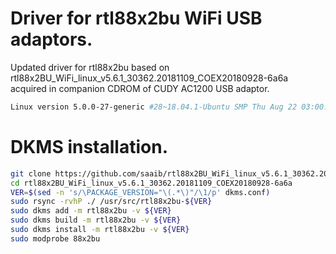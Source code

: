 
# Driver for rtl88x2bu WiFi USB adaptors.

Updated driver for rtl88x2bu based on rtl88x2BU_WiFi_linux_v5.6.1_30362.20181109_COEX20180928-6a6a acquired in companion CDROM of CUDY AC1200 USB adaptor.

```bash
Linux version 5.0.0-27-generic #28~18.04.1-Ubuntu SMP Thu Aug 22 03:00:32 UTC 2019 x86_64 x86_64 x86_64 GNU/Linux
```

# DKMS installation.

```bash
git clone https://github.com/saaib/rtl88x2BU_WiFi_linux_v5.6.1_30362.20181109_COEX20180928-6a6a.git
cd rtl88x2BU_WiFi_linux_v5.6.1_30362.20181109_COEX20180928-6a6a
VER=$(sed -n 's/\PACKAGE_VERSION="\(.*\)"/\1/p' dkms.conf)
sudo rsync -rvhP ./ /usr/src/rtl88x2bu-${VER}
sudo dkms add -m rtl88x2bu -v ${VER}
sudo dkms build -m rtl88x2bu -v ${VER}
sudo dkms install -m rtl88x2bu -v ${VER}
sudo modprobe 88x2bu
```
